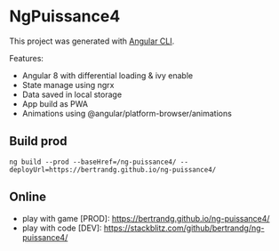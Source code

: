# NgPuissance4

This project was generated with [Angular CLI](https://github.com/angular/angular-cli).

Features:
- Angular 8 with differential loading & ivy enable
- State manage using ngrx
- Data saved in local storage
- App build as PWA
- Animations using @angular/platform-browser/animations


## Build prod

`ng build --prod --baseHref=/ng-puissance4/ --deployUrl=https://bertrandg.github.io/ng-puissance4/`

## Online

- play with game [PROD]: https://bertrandg.github.io/ng-puissance4/
- play with code [DEV]: https://stackblitz.com/github/bertrandg/ng-puissance4/
